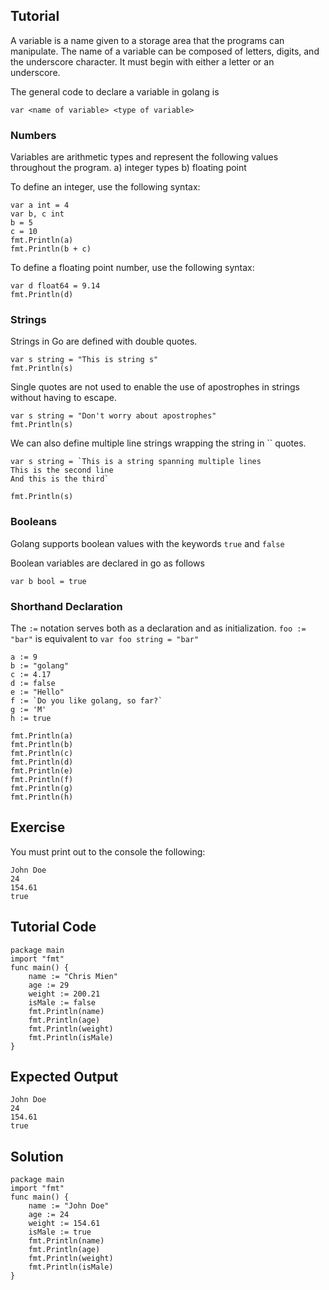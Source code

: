 Tutorial
--------

A variable is a name given to a storage area that the programs can manipulate. The name of a variable can be composed of letters, digits, and the underscore character. It must begin with either a letter or an underscore. 

The general code to declare a variable in golang is 

    var <name of variable> <type of variable>

### Numbers
Variables are arithmetic types and represent the following values throughout the program.
    a) integer types 
    b) floating point 

To define an integer, use the following syntax:

    var a int = 4
    var b, c int
    b = 5
    c = 10
    fmt.Println(a)
    fmt.Println(b + c)

To define a floating point number, use the following syntax:

    var d float64 = 9.14
    fmt.Println(d)

### Strings
Strings in Go are defined with double quotes.

    var s string = "This is string s"
    fmt.Println(s)
    
Single quotes are not used to enable the use of apostrophes in strings without having to escape.

    var s string = "Don't worry about apostrophes"
    fmt.Println(s)

We can also define multiple line strings wrapping the string in `` quotes.

    var s string = `This is a string spanning multiple lines
    This is the second line
    And this is the third`

    fmt.Println(s)

### Booleans
Golang supports boolean values with the keywords `true` and `false`

Boolean variables are declared in go as follows

    var b bool = true

### Shorthand Declaration
The `:=` notation serves both as a declaration and as initialization.
``` foo := "bar" ``` is equivalent to ``` var foo string = "bar" ```

    a := 9
    b := "golang"
    c := 4.17
    d := false
    e := "Hello"
    f := `Do you like golang, so far?`
    g := 'M'
    h := true

    fmt.Println(a)
    fmt.Println(b)
    fmt.Println(c)
    fmt.Println(d)
    fmt.Println(e)
    fmt.Println(f)
    fmt.Println(g)
    fmt.Println(h)



Exercise
--------

You must print out to the console the following:

    John Doe
    24
    154.61
    true


Tutorial Code
-------------

    package main
    import "fmt"
    func main() {
        name := "Chris Mien"
        age := 29
        weight := 200.21
        isMale := false
        fmt.Println(name)
        fmt.Println(age)
        fmt.Println(weight)
        fmt.Println(isMale)
    }


Expected Output
---------------

    John Doe
    24
    154.61
    true


Solution
--------

    package main
    import "fmt"
    func main() {
        name := "John Doe"
        age := 24
        weight := 154.61
        isMale := true
        fmt.Println(name)
        fmt.Println(age)
        fmt.Println(weight)
        fmt.Println(isMale)
    }

